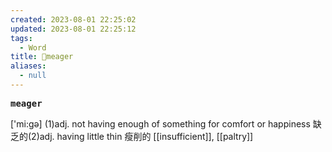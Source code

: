 ```yaml
---
created: 2023-08-01 22:25:02
updated: 2023-08-01 22:25:12
tags:
  - Word
title: 📖meager
aliases:
  - null
---
```


<pre><strong>meager</strong></pre>
['mi:gə]
(1)adj. not having enough of something for comfort or happiness 缺乏的(2)adj. having little thin 瘦削的
[[insufficient]], [[paltry]]
